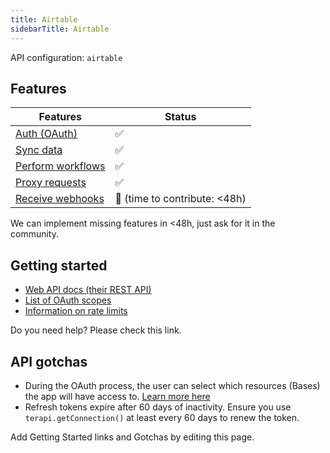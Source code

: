 ```yaml
---
title: Airtable
sidebarTitle: Airtable
---
```


API configuration: `airtable`

## Features

| Features | Status |
| - | - |
| [Auth (OAuth)](/integrate/guides/authorize-an-api) | ✅ |
| [Sync data](/integrate/guides/sync-data-from-an-api) | ✅ |
| [Perform workflows](/integrate/guides/perform-workflows-with-an-api) | ✅ |
| [Proxy requests](/integrate/guides/proxy-requests-to-an-api) | ✅ |
| [Receive webhooks](/integrate/guides/receive-webhooks-from-an-api) | 🚫 (time to contribute: &lt;48h) |

We can implement missing features in &lt;48h, just ask for it in the community.

## Getting started

-   [Web API docs (their REST API)](https://airtable.com/developers/web/api/introduction)
-   [List of OAuth scopes](https://airtable.com/developers/web/api/scopes)
-   [Information on rate limits](https://airtable.com/developers/web/api/rate-limits)

Do you need help? Please check this link.

## API gotchas

-   During the OAuth process, the user can select which resources (Bases) the app will have access to. [Learn more here](https://airtable.com/developers/web/api/oauth-reference#resources)
-   Refresh tokens expire after 60 days of inactivity. Ensure you use `terapi.getConnection()` at least every 60 days to renew the token.

Add Getting Started links and Gotchas by editing this page.

